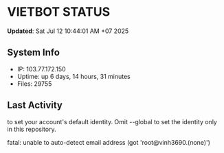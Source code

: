# VIETBOT STATUS
**Updated**: Sat Jul 12 10:44:01 AM +07 2025

## System Info
- IP: 103.77.172.150
- Uptime: up 6 days, 14 hours, 31 minutes
- Files: 29755

## Last Activity

to set your account's default identity.
Omit --global to set the identity only in this repository.

fatal: unable to auto-detect email address (got 'root@vinh3690.(none)')
